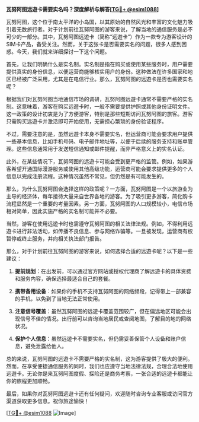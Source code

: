 **瓦努阿图远遊卡需要实名吗？深度解析与解答[[TG💪+ @esim1088](https://t.me/s/esim1088)]**

瓦努阿图，这个位于南太平洋的小岛国，以其原始的自然风光和丰富的文化魅力吸引着无数旅行者。对于计划前往瓦努阿图的游客来说，了解当地的通信服务是必不可少的一部分。其中，瓦努阿图远遊卡（简称“远遊卡”）作为一款专为游客设计的SIM卡产品，备受关注。然而，关于这张卡是否需要实名的问题，很多人感到困惑。今天，我们就来详细探讨一下这个问题。

首先，让我们明确什么是实名制。实名制是指在购买或使用某些服务时，用户需要提供真实的身份信息，以便运营商能够核实用户的身份。这种做法在许多国家和地区已经被广泛采用，尤其是在电信行业。那么，瓦努阿图的远遊卡是否也需要实名呢？

根据我们对瓦努阿图当地通信市场的调研，瓦努阿图远遊卡通常不需要严格的实名制。这意味着，游客在购买远遊卡时，一般不需要提供护照或其他身份证明文件。这一政策的设计初衷是为了方便游客，特别是那些短期访问瓦努阿图的旅客。游客只需购买远遊卡并激活即可开始使用，无需担心繁琐的身份验证程序。

不过，需要注意的是，虽然远遊卡本身不需要实名，但运营商可能会要求用户提供一些基本信息，比如手机号码、电子邮件地址等，以便于后续的服务支持和账单管理。这些信息通常用于发送短信通知或邮件提醒，而非严格意义上的实名认证。

此外，在某些情况下，瓦努阿图的远遊卡可能会受到更严格的监管。例如，如果游客希望开通国际漫游服务或使用其他高级功能，运营商可能会要求提供更多的个人信息以完成注册流程。这种情况虽然不常见，但仍然是有可能发生的。

那么，为什么瓦努阿图会选择这样的政策呢？一方面，瓦努阿图是一个以旅游业为主导的经济体，每年接待大量来自世界各地的游客。为了吸引更多游客，简化购卡流程显然是一个重要的考量因素。另一方面，瓦努阿图的人口规模较小，电信市场相对简单，因此实施严格的实名制可能并不必要。

当然，游客在使用远遊卡时也需遵守瓦努阿图的相关法律法规。例如，不得利用远遊卡进行非法活动，如传播不良信息、参与网络诈骗等。一旦被发现，运营商有权暂停或终止服务，并向相关执法部门报告。

那么，对于计划前往瓦努阿图的游客来说，如何选择合适的远遊卡呢？以下是一些建议：

1. **提前规划**：在出发前，可以通过官方网站或授权代理商了解远遊卡的具体资费和服务内容，确保选择最适合自己的套餐。
   
2. **携带备用设备**：如果你的手机不支持瓦努阿图的网络频段，记得带上一部兼容的手机，以免到了当地无法正常使用。

3. **注意信号覆盖**：虽然瓦努阿图的远遊卡覆盖范围较广，但在偏远地区可能会出现信号不佳的情况。出行前可以咨询当地居民或查阅地图，了解目的地的网络状况。

4. **保护个人信息**：虽然远遊卡不需要实名，但仍需妥善保管个人设备和账户信息，避免泄露给他人。

总的来说，瓦努阿图的远遊卡不需要严格的实名制，这为游客提供了极大的便利。然而，在享受便捷通信服务的同时，我们也应遵守当地法律法规，合理合法地使用远遊卡。无论你是来瓦努阿图度假、探险还是商务考察，一张合适的远遊卡都能让你的旅程更加顺畅。

最后，如果你对瓦努阿图远遊卡还有任何疑问，欢迎随时咨询专业客服或访问官方渠道获取更多信息。祝你旅途愉快！

[[TG💪+ @esim1088](https://t.me/s/esim1088) ![Image](https://i.postimg.cc/4NQfJmqS/Snipaste-2025-05-13-00-14-12.png)]